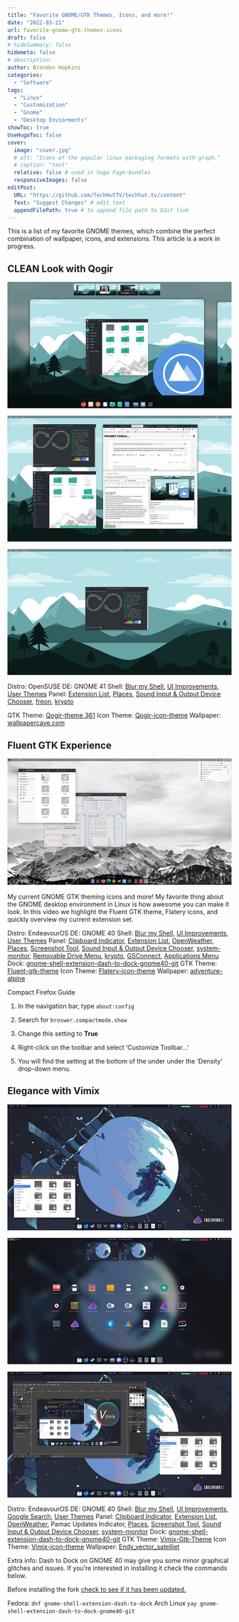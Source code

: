 ```yaml
---
title: "Favorite GNOME/GTK Themes, Icons, and more!"
date: "2022-03-21"
url: favorite-gnome-gtk-themes-icons
draft: false
# hideSummary: false
hidemeta: false
# description:
author: Brandon Hopkins
categories:
  - "Software"
tags:
  - "Linux"
  - "Customization"
  - "Gnome"
  - "Desktop Enviorments"
showToc: true
UseHugoToc: false
cover:
  image: "cover.jpg"
  # alt: "Icons of the popular linux packaging formats with graph."
  # caption: "text"
  relative: false # used in hugo Page-bundles
  responsiveImages: false
editPost:
  URL: "https://github.com/TechHutTV/techhut.tv/content"
  Text: "Suggest Changes" # edit text
  appendFilePath: true # to append file path to Edit link
---
```


This is a list of my favorite GNOME themes, which combine the perfect combination of wallpaper, icons, and extensions. This article is a work in progress.

## CLEAN Look with Qogir

![](images/1-Qogir-techhut-thumbnail-3.jpg)

![](images/2-Qogir-techhut-apps.jpg)

![](images/3-Qogir-techhut-neofetch.jpg)

Distro: OpenSUSE
DE: GNOME 41
Shell: [Blur my Shell](https://extensions.gnome.org/extension/3193/blur-my-shell/?ref=techhut.tv), [UI Improvements](https://extensions.gnome.org/extension/4158/gnome-40-ui-improvements/?ref=techhut.tv), [User Themes](https://extensions.gnome.org/extension/19/user-themes/?ref=techhut.tv)
Panel: [Extension List](https://extensions.gnome.org/extension/3088/extension-list/?ref=techhut.tv), [Places](https://extensions.gnome.org/extension/8/places-status-indicator/?ref=techhut.tv), [Sound Input & Output Device Chooser](https://extensions.gnome.org/extension/906/sound-output-device-chooser/?ref=techhut.tv), [freon](https://extensions.gnome.org/extension/841/freon/?ref=techhut.tv), [krypto](https://extensions.gnome.org/extension/1913/krypto/?ref=techhut.tv)

GTK Theme: [Qogir-theme 361](https://github.com/vinceliuice/Qogir-theme?ref=techhut.tv)
Icon Theme: [Qogir-icon-theme](https://github.com/vinceliuice/Qogir-icon-theme?ref=techhut.tv)
Wallpaper: [wallpapercave.com](https://wallpapercave.com/w/wp7160109?ref=techhut.tv)

## Fluent GTK Experience

![](images/1-fluent-techhut.jpg)

My current GNOME GTK theming icons and more! My favorite thing about the GNOME desktop environment in Linux is how awesome you can make it look. In this video we highlight the Fluent GTK theme, Flatery icons, and quickly overview my current extension set.

Distro: EndeavourOS
DE: GNOME 40
Shell: [Blur my Shell](https://extensions.gnome.org/extension/3193/blur-my-shell/?ref=techhut.tv), [UI Improvements](https://extensions.gnome.org/extension/4158/gnome-40-ui-improvements/?ref=techhut.tv), [User Themes](https://extensions.gnome.org/extension/19/user-themes/?ref=techhut.tv)
Panel: [Clipboard Indicator](https://extensions.gnome.org/extension/779/clipboard-indicator/?ref=techhut.tv), [Extension List](https://extensions.gnome.org/extension/3088/extension-list/?ref=techhut.tv), [OpenWeather](https://extensions.gnome.org/extension/750/openweather/?ref=techhut.tv), [Places](https://extensions.gnome.org/extension/8/places-status-indicator/?ref=techhut.tv), [Screenshot Tool](https://extensions.gnome.org/extension/1112/screenshot-tool/?ref=techhut.tv), [Sound Input & Output Device Chooser](https://extensions.gnome.org/extension/906/sound-output-device-chooser/?ref=techhut.tv), [system-monitor](https://extensions.gnome.org/extension/120/system-monitor/?ref=techhut.tv), [Removable Drive Menu](https://extensions.gnome.org/extension/7/removable-drive-menu/?ref=techhut.tv), [krypto](https://extensions.gnome.org/extension/1913/krypto/?ref=techhut.tv), [GSConnect](https://extensions.gnome.org/extension/1319/gsconnect/?ref=techhut.tv), [Applications Menu](https://extensions.gnome.org/extension/6/applications-menu/?ref=techhut.tv)
Dock: [gnome-shell-extension-dash-to-dock-gnome40-git](https://aur.archlinux.org/packages/gnome-shell-extension-dash-to-dock-gnome40-git/?ref=techhut.tv)
GTK Theme: [Fluent-gtk-theme](https://github.com/vinceliuice/Fluent-gtk-theme?ref=techhut.tv)
Icon Theme: [Flatery-icon-theme](https://github.com/cbrnix/Flatery?ref=techhut.tv)
Wallpaper: [adventure-alpine](https://www.pexels.com/photo/adventure-alpine-background-black-and-white-355770/?ref=techhut.tv)

Compact Firefox Guide

1. In the navigation bar, type `about:config`

3. Search for `broswer.compactmode.show`

5. Change this setting to **True**

7. Right-click on the toolbar and select ‘Customize Toolbar…’

9. You will find the setting at the bottom of the under under the ‘Density’ drop-down menu.

## Elegance with Vimix

![](images/1-vimix-techhut-2-1.jpg)

![](images/2-vimix-techhut-1.jpg)

![](images/3-vimix-techhut.jpg)

Distro: EndeavourOS
DE: GNOME 40
Shell: [Blur my Shell](https://extensions.gnome.org/extension/3193/blur-my-shell/?ref=techhut.tv), [UI Improvements](https://extensions.gnome.org/extension/4158/gnome-40-ui-improvements/?ref=techhut.tv), [Google Search](https://extensions.gnome.org/extension/4132/google-search-provider/?ref=techhut.tv), [User Themes](https://extensions.gnome.org/extension/19/user-themes/?ref=techhut.tv)
Panel: [Clipboard Indicator](https://extensions.gnome.org/extension/779/clipboard-indicator/?ref=techhut.tv), [Extension List](https://extensions.gnome.org/extension/3088/extension-list/?ref=techhut.tv), [OpenWeather](https://extensions.gnome.org/extension/750/openweather/?ref=techhut.tv), Pamac Updates Indicator, [Places](https://extensions.gnome.org/extension/8/places-status-indicator/?ref=techhut.tv), [Screenshot Tool](https://extensions.gnome.org/extension/1112/screenshot-tool/?ref=techhut.tv), [Sound Input & Output Device Chooser](https://extensions.gnome.org/extension/906/sound-output-device-chooser/?ref=techhut.tv), [system-monitor](https://extensions.gnome.org/extension/120/system-monitor/?ref=techhut.tv)
Dock: [gnome-shell-extension-dash-to-dock-gnome40-git](https://aur.archlinux.org/packages/gnome-shell-extension-dash-to-dock-gnome40-git/?ref=techhut.tv)
GTK Theme: [Vimix-Gtk-Theme](https://vinceliuice.github.io/theme-vimix?ref=techhut.tv)
Icon Theme: [Vimix-icon-theme](https://www.opendesktop.org/p/1273372?ref=techhut.tv)
Wallpaper: [Endy\_vector\_satelliet](https://github.com/EndeavourOS-Community-Editions/Community-wallpapers/blob/main/eos_wallpapers_community/Endy_vector_satelliet.png?ref=techhut.tv)

Extra info: Dash to Dock on GNOME 40 may give you some minor graphical glitches and issues. If you’re interested in installing it check the commands below.

Before installing the fork [check to see if it has been updated.](https://extensions.gnome.org/extension/307/dash-to-dock/?ref=techhut.tv)

Fedora: `dnf gnome-shell-extension-dash-to-dock`
Arch Linux `yay gnome-shell-extension-dash-to-dock-gnome40-git`
